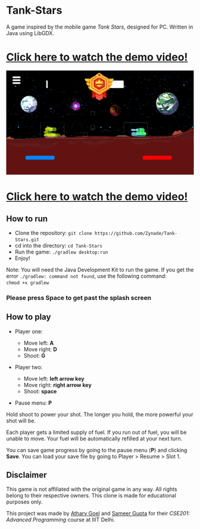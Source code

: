 # Tank-Stars

A game inspired by the mobile game *Tank Stars*, designed for PC. Written in Java using LibGDX.  

# [Click here to watch the demo video!](https://youtu.be/py3xkiW2f80)

![Alt text](game_screenshot.png)

# [Click here to watch the demo video!](https://youtu.be/py3xkiW2f80)

## How to run

- Clone the repository: `git clone https://github.com/Zynade/Tank-Stars.git`
- cd into the directory: `cd Tank-Stars`
- Run the game: `./gradlew desktop:run`
- Enjoy!

Note: You will need the Java Development Kit to run the game.
If you get the error `./gradlew: command not found`, use the following command:  
`chmod +x gradlew`

### Please press **Space** to get past the splash screen

## How to play

- Player one:
  - Move left: **A**
  - Move right: **D**
  - Shoot: **G**
  
- Player two:
  - Move left: **left arrow key**
  - Move right: **right arrow key**
  - Shoot: **space**

- Pause menu: **P**

Hold shoot to power your shot. The longer you hold, the more powerful your shot will be.

Each player gets a limited supply of fuel. If you run out of fuel, you will be unable to move.
Your fuel will be automatically refilled at your next turn.

You can save game progress by going to the pause menu (**P**) and clicking **Save**. You can load your save file by going to Player > Resume > Slot 1.

## Disclaimer

This game is not affiliated with the original game in any way. All rights belong to their respective owners.
This clone is made for educational purposes only.

This project was made by [Atharv Goel](https://github.com/Zynade) and [Sameer Gupta](https://github.com/guptasameer112) for their *CSE201: Advanced Programming* course at IIIT Delhi.
